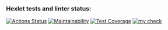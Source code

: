 ### Hexlet tests and linter status:
[![Actions Status](https://github.com/ioanna-fomina/java-project-71/workflows/hexlet-check/badge.svg)](https://github.com/ioanna-fomina/java-project-71/actions) [![Maintainability](https://api.codeclimate.com/v1/badges/8cab284813c2154eddc4/maintainability)](https://codeclimate.com/github/ioanna-fomina/java-project-71/maintainability) [![Test Coverage](https://api.codeclimate.com/v1/badges/8cab284813c2154eddc4/test_coverage)](https://codeclimate.com/github/ioanna-fomina/java-project-71/test_coverage) [![my check](https://github.com/ioanna-fomina/java-project-71/actions/workflows/MyActions.yml/badge.svg)](https://github.com/ioanna-fomina/java-project-71/actions/workflows/MyActions.yml)


